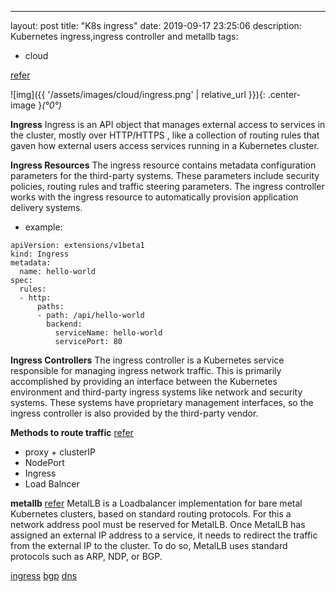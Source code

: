 ---
layout: post
title: "K8s ingress"
date: 2019-09-17 23:25:06
description: Kubernetes ingress,ingress controller and metallb
tags:
 - cloud

[refer](https://www.a10networks.com/blog/what-is-kubernetes-ingress/)

![img]({{ '/assets/images/cloud/ingress.png' | relative_url }}){: .center-image }*(°0°)*

**Ingress**
Ingress is an API object that manages external access to services in the
cluster, mostly over HTTP/HTTPS , like a collection of routing rules that gaven how external users access services running in a Kubernetes cluster.

**Ingress Resources**
The ingress resource contains metadata configuration parameters for the third-party systems. These parameters include security policies, routing rules and traffic steering parameters. The ingress controller works with the ingress resource to automatically provision application delivery systems.
- example:
```
apiVersion: extensions/v1beta1
kind: Ingress
metadata:
  name: hello-world
spec:
  rules:
  - http:
      paths:
      - path: /api/hello-world
        backend:
          serviceName: hello-world
          servicePort: 80
```

**Ingress Controllers**
The ingress controller is a Kubernetes service responsible for managing ingress network traffic. This is primarily accomplished by providing an interface between the Kubernetes environment and third-party ingress systems like network and security systems. These systems have proprietary management interfaces, so the ingress controller is also provided by the third-party vendor.

**Methods to route traffic**
[refer](https://www.weave.works/blog/kubernetes-faq-how-can-i-route-traffic-for-kubernetes-on-bare-metal)
- proxy + clusterIP
- NodePort
- Ingress
- Load Balncer

**metallb**
[refer](https://www.objectif-libre.com/en/blog/2019/06/11/metallb/)
MetalLB is a Loadbalancer implementation for bare metal Kubernetes clusters, based on standard routing protocols.
For this a network address pool must be reserved for MetalLB. Once MetalLB has assigned an external IP address to a service, it needs to redirect the traffic from the external IP to the cluster. To do so, MetalLB uses standard protocols such as ARP, NDP, or BGP.

[ingress](http://tech.prosiebensat1.com/blog/post/kubernetes-ingress-networking-part-i)
[bgp](http://tech.prosiebensat1.com/blog/post/kubernetes-ingress-networking-part-ii)
[dns](http://tech.prosiebensat1.com/blog/post/kubernetes-ingress-networking-part-iii)
